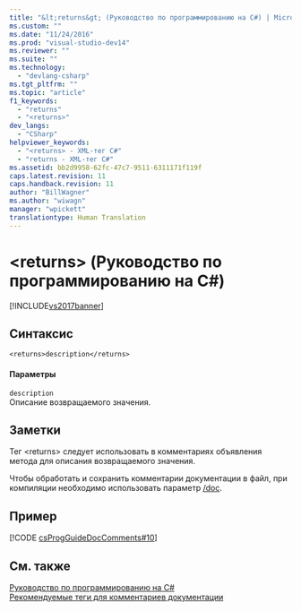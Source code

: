 ```yaml
---
title: "&lt;returns&gt; (Руководство по программированию на C#) | Microsoft Docs"
ms.custom: ""
ms.date: "11/24/2016"
ms.prod: "visual-studio-dev14"
ms.reviewer: ""
ms.suite: ""
ms.technology: 
  - "devlang-csharp"
ms.tgt_pltfrm: ""
ms.topic: "article"
f1_keywords: 
  - "returns"
  - "<returns>"
dev_langs: 
  - "CSharp"
helpviewer_keywords: 
  - "<returns> - XML-тег C#"
  - "returns - XML-тег C#"
ms.assetid: bb2d9958-62fc-47c7-9511-6311171f119f
caps.latest.revision: 11
caps.handback.revision: 11
author: "BillWagner"
ms.author: "wiwagn"
manager: "wpickett"
translationtype: Human Translation
---
```

# &lt;returns&gt; (Руководство по программированию на C#)
[!INCLUDE[vs2017banner](../../../csharp/includes/vs2017banner.md)]

## Синтаксис  
  
```  
<returns>description</returns>  
```  
  
#### Параметры  
 `description`  
 Описание возвращаемого значения.  
  
## Заметки  
 Тег \<returns\> следует использовать в комментариях объявления метода для описания возвращаемого значения.  
  
 Чтобы обработать и сохранить комментарии документации в файл, при компиляции необходимо использовать параметр [\/doc](../../../csharp/language-reference/compiler-options/doc-compiler-option.md).  
  
## Пример  
 [!CODE [csProgGuideDocComments#10](../CodeSnippet/VS_Snippets_VBCSharp/csProgGuideDocComments#10)]  
  
## См. также  
 [Руководство по программированию на C\#](../../../csharp/programming-guide/index.md)   
 [Рекомендуемые теги для комментариев документации](../../../csharp/programming-guide/xmldoc/recommended-tags-for-documentation-comments.md)